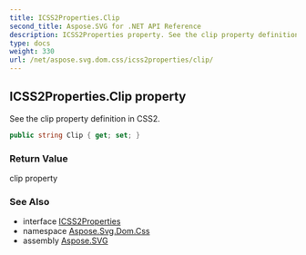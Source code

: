```yaml
---
title: ICSS2Properties.Clip
second_title: Aspose.SVG for .NET API Reference
description: ICSS2Properties property. See the clip property definition in CSS2
type: docs
weight: 330
url: /net/aspose.svg.dom.css/icss2properties/clip/
---
```

## ICSS2Properties.Clip property

See the clip property definition in CSS2.

```csharp
public string Clip { get; set; }
```

### Return Value

clip property

### See Also

* interface [ICSS2Properties](../)
* namespace [Aspose.Svg.Dom.Css](../../../aspose.svg.dom.css/)
* assembly [Aspose.SVG](../../../)
